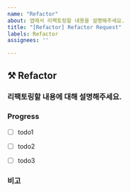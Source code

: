 ```yaml
---
name: "Refactor"
about: 앱에서 리팩토링할 내용을 설명해주세요.
title: "[Refactor] Refactor Request"
labels: Refactor
assignees: ''

---
```


## ⚒️ Refactor

### 리팩토링할 내용에 대해 설명해주세요.



### Progress
- [ ] todo1
- [ ] todo2
- [ ] todo3



### 비고